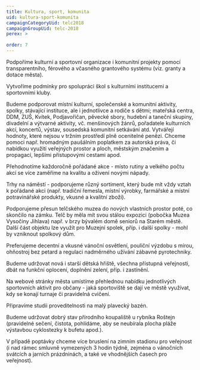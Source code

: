 ```yaml
---
title: Kultura, sport, komunita
uid: kultura-sport-komunita
campaignCategoryUid: telc2018
campaignGroupUid: telc-2018
perex: >
  
order: 7
---
```


Podpoříme kulturní a sportovní organizace i komunitní projekty pomocí transparentního, férového a včasného grantového systému (viz. granty a dotace města).

Vytvoříme podmínky pro spolupráci škol s kulturními institucemi a sportovními kluby.

Budeme podporovat místní kulturní, společenské a komunitní aktivity, spolky, stávající instituce, ale i jednotlivce a rodiče s dětmi; mateřská centra, DDM, ZUŠ, Kvítek, Podjavořičan, pěvecké sbory, hudební a taneční skupiny, divadelní a výtvarné aktivity, vč. menšinových žánrů, pořadatele kulturních akcí, koncertů, výstav, sousedská komunitní setkávání atd. Vytvářejí hodnoty, které nejsou v tržním prostředí plně ocenitelné penězi. Chceme pomoci např. hromadným paušálním poplatkem za autorská práva, či nabídkou využití veřejných prostor a ploch, městským značením a propagací, lepšími přístupovými cestami apod.

Přehodnotíme každoročně pořádané akce - místo rutiny a velkého počtu akcí se více zaměříme na kvalitu a oživení novými nápady.

Trhy na náměstí - podporujeme různý sortiment, který bude mít vždy vztah k pořádané akci (např. tradiční řemesla, místní výrobky, farmářské a místní potravinářské produkty, vkusné a kvalitní zboží).

Podporujeme přesun telčského muzea do nových vlastních prostor poté, co skončilo na zámku. Telč by měla mít svou stálou expozici (pobočka Muzea Vysočiny Jihlava) např. v brzy bývalém domě seniorů na Starém městě. Další část objektu lze využít pro Muzejní spolek, příp. i další spolky - mohl by vzniknout spolkový dům.

Preferujeme decentní a vkusné vánoční osvětlení, pouliční výzdobu s mírou, ohňostroj bez petard a regulaci nadměrného užívání zábavné pyrotechniky.

Budeme udržovat nová i starší dětská hřiště, všechna přístupná veřejnosti, dbát na funkční oplocení, doplnění zelení, příp. i zastínění.

Na webové stránky města umístíme přehlednou nabídku jednotlivých sportovních aktivit pro občany - jaká sportoviště se dají ve městě využívat, kdy se konají turnaje či pravidelná cvičení.

Připravíme studii proveditelnosti na malý plavecký bazén.

Budeme udržovat dobrý stav přírodního koupaliště u rybníka Roštejn (pravidelné sečení, čistota, pohlídáme, aby se neubírala plocha pláže výstavbou cyklostezky k bufetu apod.).

V případě poptávky chceme více bruslení na zimním stadionu pro veřejnost (i nad rámec smluvně vymezených 3 hodin týdně, zejména o vánočních svátcích a jarních prázdninách, a také ve vhodnějších časech pro veřejnost).
